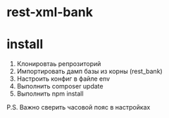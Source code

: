 # rest-xml-bank

# install

1. Клонировтаь репрозиторий
2. Импортировать дамп базы из корны (rest_bank)
3. Настроить конфиг в файле env
4. Выполнить composer update
5. Выполнить npm install

P.S. Важно сверить часовой пояс в настройках
